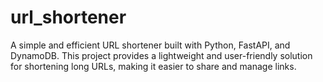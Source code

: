 # url_shortener
A simple and efficient URL shortener built with Python, FastAPI, and DynamoDB. This project provides a lightweight and user-friendly solution for shortening long URLs, making it easier to share and manage links.
